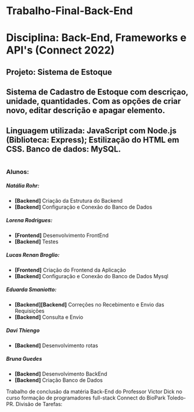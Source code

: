 # Trabalho-Final-Back-End

# Disciplina: Back-End, Frameworks e API's (Connect 2022)

## Projeto: Sistema de Estoque
## Sistema de Cadastro de Estoque com descriçao, unidade, quantidades. Com as opções de criar novo, editar descrição e apagar elemento.

## Linguagem utilizada: JavaScript com Node.js (Biblioteca: Express); Estilização do HTML em CSS. Banco de dados: MySQL.

#

### Alunos:

##### Natália Rohr:
<ul>
  <li><strong>[Backend]</strong> Criação da Estrutura do Backend</li>
  <li><strong>[Backend]</strong> Configuração e Conexão do Banco de Dados</li>
</ul>

##### Lorena Rodrigues:
<ul>
  <li><strong>[Frontend]</strong> Desenvolvimento FrontEnd</li>
  <li><strong>[Backend]</strong> Testes </li>
</ul>

##### Lucas Renan Broglio:
<ul>
  <li><strong>[Frontend]</strong> Criação do Frontend da Aplicação</li>
  <li><strong>[Backend]</strong> Configuração e Conexão do Banco de Dados Mysql</li>
</ul>

##### Eduarda Smaniotto:
<ul>
  <li><strong>[Backend][Backend]</strong> Correções no Recebimento e Envio das Requisições</li>
  <li><strong>[Backend]</strong> Consulta e Envio</li>
</ul>

##### Davi Thiengo
<ul>
  <li><strong>[Backend]</strong> Desenvolvimento rotas</li>
</ul>

##### Bruna Guedes
<ul>
  <li><strong>[Backend]</strong> Desenvolvimento BackEnd</li>
  <li><strong>[Backend]</strong> Criação Banco de Dados </li>
</ul>


Trabalho de conclusão da matéria Back-End do Professor Victor Dick no curso formação de programadores full-stack Connect do BioPark Toledo-PR.
Divisão de Tarefas: 

